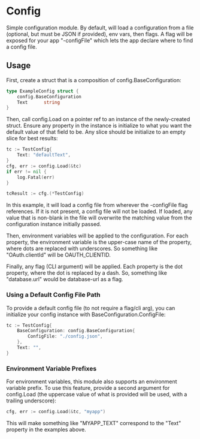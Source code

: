 # Config

Simple configuration module.  By default, will load a configuration from a file (optional, but must be JSON if 
provided), env vars, then flags.  A flag will be exposed for your app "-configFile" which lets the app declare where to 
find a config file.

## Usage

First, create a struct that is a composition of config.BaseConfiguration:

```go
type ExampleConfig struct {
	config.BaseConfiguration
	Text      string
}
```

Then, call config.Load on a pointer ref to an instance of the newly-created struct.  Ensure any property in the instance 
is initialize to what you want the default value of that field to be.  Any slice should be initialize to an empty slice
for best results:

```go
tc := TestConfig{
    Text: "defaultText",
}
cfg, err := config.Load(&tc)
if err != nil {
    log.Fatal(err)
}

tcResult := cfg.(*TestConfig)
```

In this example, it will load a config file from wherever the -configFile flag references.  If it is not
present, a config file will not be loaded.  If loaded, any value that is non-blank in the file will overwrite 
the matching value from the configuration instance initially passed.

Then, environment variables will be applied to the configuration.  For each property, the environment variable is
the upper-case name of the property, where dots are replaced with underscores.  So something like "OAuth.clientId" will 
be OAUTH_CLIENTID.

Finally, any flag (CLI argument) will be applied.  Each property is the dot property, where the dot is replaced by a 
dash.  So, something like "database.url" would be database-url as a flag.

### Using a Default Config File Path

To provide a default config file (to not require a flag/cli arg), you can initialize your config instance with
BaseConfiguration.ConfigFile:

```go
tc := TestConfig{
    BaseConfiguration: config.BaseConfiguration{
        ConfigFile: "./config.json",
    },
    Text: "",
}
```

### Environment Variable Prefixes

For environment variables, this module also supports an environment variable prefix.  To use this feature, provide
a second argument for config.Load (the uppercase value of what is provided will be used, with a trailing underscore):

```go
cfg, err := config.Load(&tc, "myapp")
```

This will make something like "MYAPP_TEXT" correspond to the "Text" property in the examples above.
